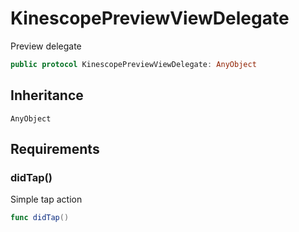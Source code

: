 # KinescopePreviewViewDelegate

Preview delegate

``` swift
public protocol KinescopePreviewViewDelegate: AnyObject 
```

## Inheritance

`AnyObject`

## Requirements

### didTap()

Simple tap action

``` swift
func didTap()
```
